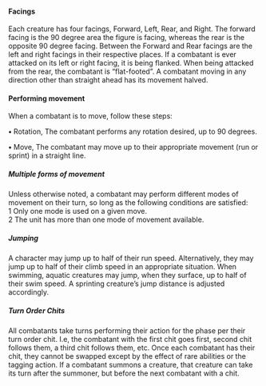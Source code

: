 #### Facings
Each creature has four facings, Forward, Left, Rear, and Right. The forward facing is the 90 degree area the figure is facing, whereas the rear is the opposite 90 degree facing. Between the Forward and Rear facings are the left and right facings in their respective places. If a combatant is ever attacked on its left or right facing, it is being flanked. When being attacked from the rear, the combatant is “flat-footed”. A combatant moving in any direction other than straight ahead has its movement halved.

#### Performing movement
When a combatant is to move, follow these steps:

 **•** Rotation, The combatant performs any rotation desired, up to 90 degrees.
 
 **•** Move, The combatant may move up to their appropriate movement (run or sprint) in a straight line.

##### Multiple forms of movement
Unless otherwise noted, a combatant may perform different modes of movement on their turn, so long as the following conditions are satisfied:  
    1 Only one mode is used on a given move.  
    2 The unit has more than one mode of movement available.

##### Jumping
A character may jump up to half of their run speed. Alternatively, they may jump up to half of their climb speed in an appropriate situation. When swimming, aquatic creatures may jump, when they surface, up to half of their swim speed. A sprinting creature’s jump distance is adjusted accordingly.

##### Turn Order Chits
All combatants take turns performing their action for the phase per their turn order chit. I.e, the combatant with the first chit goes first, second chit follows them, a third chit follows them, etc.
Once each combatant has their chit, they cannot be swapped except by the effect of rare abilities or the tagging action.
If a combatant summons a creature, that creature can take its turn after the summoner, but before the next combatant with a chit.
